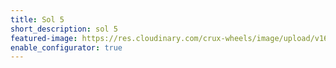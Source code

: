 ```yaml
---
title: Sol 5
short_description: sol 5
featured-image: https://res.cloudinary.com/crux-wheels/image/upload/v1628192841/PNG%20standard%20wheel%20renders/sol_5_angle_lumvtx.png
enable_configurator: true
---
```

